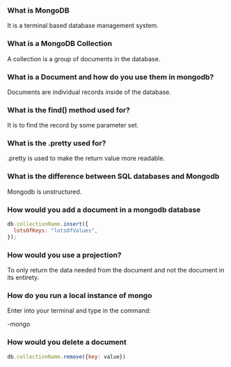 ### What is MongoDB

It is a terminal based database management system.

### What is a MongoDB Collection

A collection is a group of documents in the database.

### What is a Document and how do you use them in mongodb?

Documents are individual records inside of the database.

### What is the find() method used for?

It is to find the record by some parameter set.

### What is the .pretty used for?

.pretty is used to make the return value more readable.

### What is the difference between SQL databases and Mongodb

Mongodb is unstructured.

### How would you add a document in a mongodb database

```javascript
db.collectionName.insert({
  lotsOfKeys: "lotsOfValues",
});
```

### How would you use a projection?

To only return the data needed from the document and not the document in its entirety.

### How do you run a local instance of mongo

Enter into your terminal and type in the command:

-mongo

### How would you delete a document

```javascript
db.collectionName.remove({key: value})